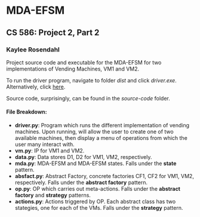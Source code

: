 # MDA-EFSM
## CS 586: Project 2, Part 2 
### Kaylee Rosendahl 

Project source code and executable for the MDA-EFSM for two implementations of Vending Machines, VM1 and VM2.

To run the driver program, navigate to folder *dist* and click *driver.exe*. Alternatively, click [here](dist/driver.exe). 

Source code, surprisingly, can be found in the *source-code* folder. 

#### File Breakdown: 
- **driver.py**: Program which runs the different implementation of vending machines. Upon running, will allow the user to create one of two available machines, then display a menu of operations from which the user many interact with. 
- **vm.py**: IP for VM1 and VM2. 
- **data.py**: Data stores D1, D2 for VM1, VM2, respectively. 
- **mda.py**: MDA-EFSM and MDA-EFSM states. Falls under the **state** pattern. 
- **absfact.py**: Abstract Factory, concrete factories CF1, CF2 for VM1, VM2, respectively. Falls under the **abstract factory** pattern. 
- **op.py**: OP which carries out meta-actions. Falls under the **abstract factory** and **strategy** patterns. 
- **actions.py**: Actions triggered by OP. Each abstract class has two stategies, one for each of the VMs. Falls under the **strategy** pattern.
